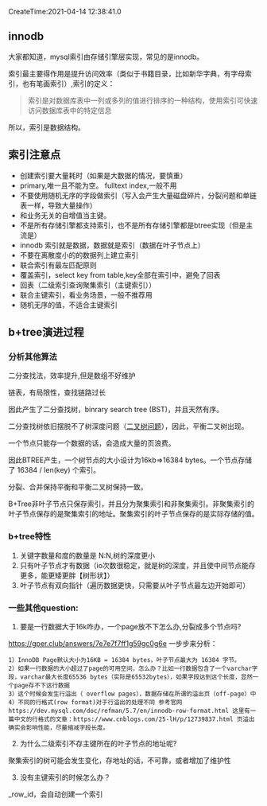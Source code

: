 CreateTime:2021-04-14 12:38:41.0

## innodb

大家都知道，mysql索引由存储引擎层实现，常见的是innodb。

索引最主要得作用是提升访问效率（类似于书籍目录，比如新华字典，有字母索引，也有笔画索引）,索引的定义：

> 索引是对数据库表中一列或多列的值进行排序的一种结构，使用索引可快速访问数据库表中的特定信息

所以，索引是数据结构。

## 索引注意点

- 创建索引要大量耗时（如果是大数据的情况，要慎重）
- primary,唯一且不能为空。 fulltext index,一般不用
- 不要使用随机无序的字段做索引（写入会产生大量磁盘碎片，分裂问题和单链表一样，导致大量操作）
- 和业务无关的自增值当主键。
- 不是所有存储引擎都支持索引，也不是所有存储引擎都是btree实现（但是主流是）
- innodb 索引就是数据，数据就是索引（数据在叶子节点上）
- 不要在离散度小的的数据列上建立索引
- 联合索引有最左匹配原则
- 覆盖索引，select key from table,key全部在索引中，避免了回表
- 回表（二级索引查询聚集索引（主键索引））
- 联合主键索引，看业务场景，一般不推荐用
- 随机无序的值，不适合主键索引

## b+tree演进过程


### 分析其他算法

二分查找法，效率提升,但是数组不好维护

链表，有局限性，查找链路过长

因此产生了二分查找树，binrary search tree (BST)，并且天然有序。

二分查找树依旧摆脱不了树深度问题（[二叉树问题](https://www.cs.usfca.edu/~galles/visualization/Algorithms.html "二叉树问题")），因此，平衡二叉树出现。

一个节点只能存一个数据的话，会造成大量的页浪费。

因此BTREE产生，一个树节点的大小设计为16kb=>16384 bytes。一个节点存储了 16384 / len(key) 个索引。

分裂、合并保持平衡和平衡二叉树保持一致。

B+Tree非叶子节点只保存索引，并且分为聚集索引和非聚集索引。非聚集索引的叶子节点保存的是聚集索引的地址。聚集索引的叶子节点保存的是实际存储的值。

### b+tree特性

1. 关键字数量和度的数量是 N:N,树的深度更小
2. 只有叶子节点才有数据（io次数很稳定，就是树的深度，并且使中间节点能存更多，能更矮更胖【树形状】）
3. 叶子节点有双向指针（遍历数据更快，只需要从叶子节点最左边开始即可）

### 一些其他question:

1. 要是一行数据大于16k咋办，一个page放不下怎么办,分裂成多个节点吗?

https://gper.club/answers/7e7e7f7ff1g59gc0g6e 一步步来分析：

	1）InnoDB Page默认大小为16KB = 16384 bytes，叶子节点最大为 16384 字节。
	2）如果一行数据的大小超过了page的可用空间，怎么办？比如一行数据包含了一个varchar字段，varchar最大长度65536 bytes（实际是65532bytes），如果字段达到这个长度，显然一个page存不下这行数据
	3）这个时候会发生行溢出（ overflow pages），数据存储在所谓的溢出页（off-page）中
	4）不同的行格式(row format)对于行溢出的处理不同 参考官网 https://dev.mysql.com/doc/refman/5.7/en/innodb-row-format.html 这里有一篇中文的行格式的文章：https://www.cnblogs.com/25-lH/p/12739837.html 页溢出确实会影响性能，尽量缩减字段长度。

2. 为什么二级索引不存主键所在的叶子节点的地址呢?

聚集索引的树可能会发生变化，存地址的话，不可靠，或者增加了维护性

3. 没有主键索引的时候怎么办？

_row_id，会自动创建一个索引
